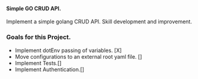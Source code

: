 #### Simple GO CRUD API.
Implement a simple golang CRUD API.
Skill development and improvement.

### Goals for this Project.
- Implement dotEnv passing of variables. [X]
- Move configurations to an external root yaml file. []
- Implement Tests.[]
- Implement Authentication.[]
